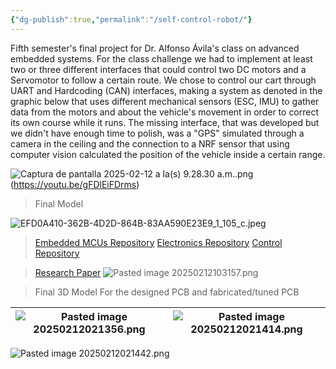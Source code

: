 ```yaml
---
{"dg-publish":true,"permalink":"/self-control-robot/"}
---
```


Fifth semester's final project for Dr. Alfonso Ávila's class on advanced embedded systems. For the class challenge we had to implement at least two or three different interfaces that could control two DC motors and a Servomotor to follow a certain route. We chose to control our cart through UART and Hardcoding (CAN) interfaces, making a system as denoted in the graphic below that uses different mechanical  sensors (ESC, IMU) to gather data from the motors and about the vehicle's movement in order to correct its own course while it runs. The missing interface, that was developed but we didn't have enough time to polish, was a "GPS" simulated through a camera in the ceiling and the connection to a NRF sensor that using computer vision calculated the position of the vehicle inside a certain range. 

![Captura de pantalla 2025-02-12 a la(s) 9.28.30 a.m..png](/img/user/imagenes/Captura%20de%20pantalla%202025-02-12%20a%20la(s)%209.28.30%20a.m..png)(https://youtu.be/gFDlEiFDrms)

>Final Model

![EFD0A410-362B-4D2D-864B-83AA590E23E9_1_105_c.jpeg](/img/user/imagenes/EFD0A410-362B-4D2D-864B-83AA590E23E9_1_105_c.jpeg)

> [Embedded MCUs Repository](https://github.com/CEJ2-Robotics/JO1_Embedded)
> [Electronics Repository](https://github.com/CEJ2-Robotics/JO1_Electronics)
> [Control Repository ](https://github.com/CEJ2-Robotics/JO1_Control.git)

> [Research Paper](https://docs.google.com/document/d/1-Lp5cSIEmAinlWhfnXFWSenTsRBmVe9RvbURuot7qUM/edit?tab=t.0)
![Pasted image 20250212103157.png](/img/user/imagenes/Pasted%20image%2020250212103157.png)

> Final 3D Model For the designed PCB and fabricated/tuned PCB

| ![Pasted image 20250212021356.png](/img/user/imagenes/Pasted%20image%2020250212021356.png) | ![Pasted image 20250212021414.png](/img/user/imagenes/Pasted%20image%2020250212021414.png) |
| ------------------------------------ | ------------------------------------ |

![Pasted image 20250212021442.png](/img/user/imagenes/Pasted%20image%2020250212021442.png)